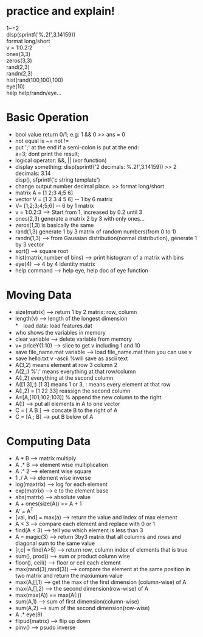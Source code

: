 # practice and explain!
1~=2  
disp(sprintf('%.2f',3.14159))  
format long/short  
v = 1:0.2:2  
ones(3,3)  
zeros(3,3)  
rand(2,3)  
randn(2,3)  
hist(rand(100,100),100)  
eye(10)  
help help/randn/eye...  


# Basic Operation
* bool value return 0/1; e.g: 1 && 0  >> ans = 0
* not equal is ~= not !=  
* put ';' at the end if a semi-colon is put at the end:  
a=3; dont print the result;  
* logical operator: &&, || (xor function)  
* display something: disp(sprintf('2 decimals: %.2f',3.14159)) >> 2 decimals: 3.14  
disp(),  sfprintf('c string template')  
* change output number decimal place. >> format long/short
* matrix A = [1 2;3 4;5 6]  
* vector V = [1 2 3 4 5 6] -- 1 by 6 matrix
* V= [1;2;3;4;5;6] -- 6 by 1 matrix  
* v = 1:0.2:3 --> Start from 1, increased by 0.2 until 3
* ones(2,3) generate a matrix 2 by 3 with only ones...
* zeros(1,3) is basically the same
* rand(1,3) generate 1 by 3 matrix of random numbers(from 0 to 1)
* randn(1,3) --> from Gaussian distribution(normal distribution), generate 1 by 3 vector
* sqrt() --> square root
* hist(matrix,number of bins) --> print histogram of a matrix with bins  
* eye(4) --> 4 by 4 identity matrix  
* help command --> help eye, help doc of eye function

# Moving Data
* size(matrix) --> return 1 by 2 matrix: row, column
* length(v) --> length of the longest dimension  
*　load data:  load features.dat  
* who shows the variables in memory
* clear variable --> delete variable from memory
* v= priceY(1:10) --> slice to get v including 1 and 10
* save file_name.mat variable  --> load file_name.mat  then you can use v
* save hello.txt v -ascii %will save as ascii text  
* A(3,2) means element at row 3 column 2
* A(2,:) %':' means everything at that row/column
* A(:,2) everything at the second column
* A([1 3],:) [1 3] means 1 or 3, : means every element at that row  
* A(:,2) = [1 22 33] reassign the second column
* A=[A,[101;102;103]] % append the new column to the right
* A(:)  --> put all elements in A to one vector
* C = [ A B ]  --> concate B to the right of A
* C = [A ; B] --> put B below of A

# Computing Data
* A * B --> matrix multiply  
* A .* B --> element wise multiplication
* A .^ 2 --> element wise square  
* 1 ./ A --> element wise inverse
* log(maxtrix) --> log for each element
* exp(matrix) -->  e to the element base
* abs(matrix) --> absolute value
* A + ones(size(A)) == A + 1
* A' = A<sup>T</sup>
* [val, ind] = max(a) --> return the value and index of max element
* A < 3 --> compare each element and replace with 0 or 1 
* find(A < 3) --> tell you which element is less than 3
* A = magic(3) --> return 3by3 matrix that all columns and rows and diagonal sum to the same value 
* [r,c] = find(A>5) --> return row, column index of elements that is true
* sum(), prod() --> sum or product column wise  
* floor(), ceil() --> floor or ceil each element
* max(rand(3),rand(3)) --> compare the element at the same position in two matrix and return the maxiumum value
* max(A,[],1) --> get the max of the first dimension (column-wise) of A
* max(A,[],2) --> the second dimension(row-wise) of A
* max(max(A)) == max(A(:))
* sum(A,1) --> sum of first dimension(column-wise)  
* sum(A,2) --> sum of the second dimension(row-wise)
* A .* eye(9) 
* flipud(matrix) --> flip up down
* pinv() --> psudo inverse

